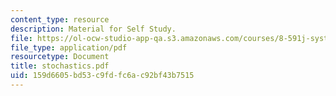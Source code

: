 ```yaml
---
content_type: resource
description: Material for Self Study.
file: https://ol-ocw-studio-app-qa.s3.amazonaws.com/courses/8-591j-systems-biology-fall-2004/159d6605bd53c9fdfc6ac92bf43b7515_stochastics.pdf
file_type: application/pdf
resourcetype: Document
title: stochastics.pdf
uid: 159d6605-bd53-c9fd-fc6a-c92bf43b7515
---
```

